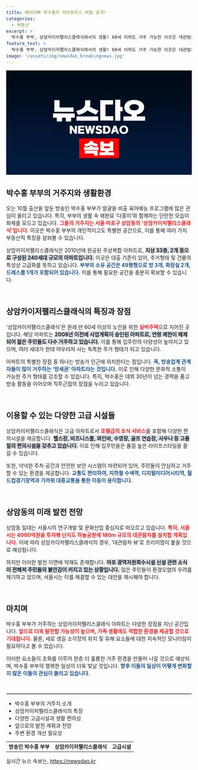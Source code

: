 ```yaml
---
title: 예비아빠 박수홍의 러브하우스 비밀 공개!
categories:
  - 부동산
excerpt: >
  박수홍 부부, 상암카이저팰리스클래식에서의 생활! 60세 이하도 거주 가능한 이곳은 대관람차 건설로 가치 상승 예고, 그러나 소각장 신설은 우려! 신생아 출산을 앞두고 그들의 라이프스타일이 궁금하다면 클릭!
feature_text: >
  박수홍 부부, 상암카이저팰리스클래식에서의 생활! 60세 이하도 거주 가능한 이곳은 대관람차 건설로 가치 상승 예고, 그러나 소각장 신설은 우려! 신생아 출산을 앞두고 그들의 라이프스타일이 궁금하다면 클릭!
image: '/assets/img/newsdao_breakingnews.jpg'
---
```


<p><img src="/assets/img/newsdao_breakingnews.jpg" alt="firstkoreanews 속보" /></p>

<h2 data-ke-size="size26">박수홍 부부의 거주지와 생활환경</h2>

<p data-ke-size="size16">오는 10월 출산을 앞둔 방송인 박수홍 부부가 얼굴을 비출 육아예능 프로그램에 많은 관심이 쏠리고 있습니다. 특히, 부부의 생활 속 애완묘 ‘다홍이’와 함께하는 단란한 모습이 화제를 모으고 있습니다. <b><span style="color: #ee2323;">그들의 거주지는 서울 마포구 상암동의 '상암카이저팰리스클래식'입니다.</span></b> 이곳은 박수홍 부부의 개인적이고도 특별한 공간으로, 이를 통해 여러 가지 부동산적 특징을 살펴볼 수 있습니다. </p>

<p data-ke-size="size16">상암카이저팰리스클래식은 2010년에 완공된 주상복합 아파트로, <b><span style="background-color: #21538527;">지상 33층, 2개 동으로 구성된 240세대 규모의 아파트입니다.</span></b> 이곳은 대출 기준이 있어, 주거형태 및 건물의 특성상 고급화를 뜻하고 있습니다. <b><span style="color: #1a5490;">부부의 소유 공간은 49평형으로 방 3개, 화장실 2개, 드레스룸 1개가 포함되어 있습니다.</span></b> 이를 통해 필요한 공간을 충분히 확보할 수 있습니다.</p>

<p data-ke-size="size16">&nbsp;</p>

<h2 data-ke-size="size26">상암카이저팰리스클래식의 특징과 장점</h2>

<p data-ke-size="size16">‘상암카이저팰리스클래식’은 원래 만 60세 이상의 노인을 위한 <b><span style="color: #ee2323;">실버주택</span></b>으로 지어진 곳입니다. 해당 아파트는 <b><span style="background-color: #21538527;">2008년 이전에 사업계획이 승인된 아파트로, 연령 제한이 해제되어 젊은 주민들도 다수 거주하고 있습니다.</span></b> 이를 통해 입주민의 다양성이 높아지고 있으며, 여러 세대가 한데 어우러져 사는 독특한 주거 형태가 되고 있습니다.</p>

<p data-ke-size="size16">아파트의 특별한 장점 중 하나는 방송가 인근에 위치한다는 점입니다. <b><span style="color: #1a5490;">즉, 방송업계 관계자들이 많이 거주하는 ‘방세권’ 아파트라는 것입니다.</span></b> 이로 인해 다양한 문화적 소통이 가능한 주거 형태를 강조할 수 있습니다. 특히, 박수홍은 데뷔 30년이 넘는 경력을 품고 방송 활동을 이어오며 직주근접의 장점을 누리고 있습니다. </p>

<p data-ke-size="size16">&nbsp;</p>

<h2 data-ke-size="size26">이용할 수 있는 다양한 고급 시설들</h2>

<p data-ke-size="size16">상암카이저팰리스클래식은 고급 아파트로서 <b><span style="color: #ee2323;">호텔급의 조식 서비스</span></b>를 포함해 다양한 편의시설을 제공합니다. <b><span style="background-color: #21538527;">헬스장, 비즈니스룸, 와인바, 수영장, 골프 연습장, 사우나 등 고품질의 편의시설을 갖추고 있습니다.</span></b> 이로 인해 입주민들은 품질 높은 라이프스타일을 즐길 수 있습니다. </p>

<p data-ke-size="size16">또한, 넉넉한 주차 공간과 안전한 보안 시스템이 마련되어 있어, 주민들이 안심하고 거주할 수 있는 환경을 제공합니다. <b><span style="color: #1a5490;">교통도 편리하여, 지하철 수색역, 디지털미디어시티역, 월드컵경기장역과 가까워 대중교통을 통한 이동이 용이합니다.</span></b></p>

<p data-ke-size="size16">&nbsp;</p>

<h2 data-ke-size="size26">상암동의 미래 발전 전망</h2>

<p data-ke-size="size16">상암동 일대는 서울시의 연구개발 및 문화산업 중심지로 떠오르고 있습니다. <b><span style="color: #ee2323;">특히, 서울시는 4000억원을 투자해 난지도 하늘공원에 180m 규모의 대관람차를 설치할 계획입니다.</span></b> 이에 따라 상암카이저팰리스클래식의 경우, ‘대관람차 뷰’로 프리미엄이 붙을 것으로 예상됩니다.</p>

<p data-ke-size="size16">하지만 이러한 발전 이면에 악재도 존재합니다. <b><span style="background-color: #21538527;">마포 광역자원회수시설 신설 관련 소식이 전해져 주민들의 불안감이 커지고 있는 상황입니다.</span></b> 많은 주민들이 환경오염의 우려를 제기하고 있으며, 서울시는 이를 해결할 수 있는 대안을 제시해야 합니다.</p>

<p data-ke-size="size16">&nbsp;</p>

<h2 data-ke-size="size26">마치며</h2>

<p data-ke-size="size16">박수홍 부부가 거주하는 상암카이저팰리스클래식 아파트는 다양한 장점을 지닌 공간입니다. <b><span style="color: #ee2323;">앞으로 더욱 발전할 가능성이 높으며, 가족 생활에도 적합한 환경을 제공할 것으로 기대됩니다.</span></b> 물론, 새로 생길 소각장의 위치 및 유해 요소들에 대한 지속적인 모니터링이 필요하다고 볼 수 있습니다.</p>

<p data-ke-size="size16">이러한 요소들이 조화를 이루어 한층 더 훌륭한 거주 환경을 만들어 나갈 것으로 예상되며, 박수홍 부부의 행복한 일상이 더욱 빛날 것입니다. <b><span style="color: #1a5490;">향후 이들의 일상이 어떻게 변화할지 많은 이들의 관심이 쏠리고 있습니다.</span></b></p>

<p data-ke-size="size16">&nbsp;</p>

<hr style="border: 1px solid #ccc;"/>

<ul>
    <li>박수홍 부부의 거주지 소개</li>
    <li>상암카이저팰리스클래식의 특징</li>
    <li>다양한 고급시설과 생활 편의성</li>
    <li>앞으로의 발전 계획과 전망</li>
    <li>주변 환경 개선 필요성</li>
</ul>

<table>
    <tr>
        <td style="text-align: center; height: 17px;"><b>방송인 박수홍 부부</b></td>
        <td style="text-align: center; height: 17px;"><b>상암카이저팰리스클래식</b></td>
        <td style="text-align: center; height: 17px;"><b>고급시설</b></td>
    </tr>
</table>
실시간 뉴스 속보는, <a href="https://newsdao.kr" rel="dofollow">https://newsdao.kr</a>


